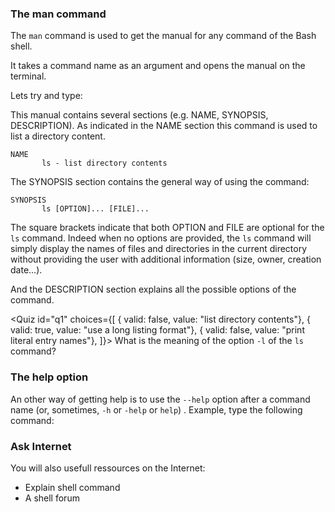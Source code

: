 <script>
import Quiz from "components/Quiz.svelte";
import Link from "components/Link.svelte";
import Execute from "components/Execute.svelte";
</script>

### The man command
The `man` command is used to get the manual for any command of the Bash shell.

It takes a command name as an argument and opens the manual on the terminal. 

Lets try and type:

<Execute command="man ls" />

This manual contains several sections (e.g. NAME, SYNOPSIS, DESCRIPTION). 
As indicated in the NAME section this command is used to list a directory content. 

```
NAME
       ls - list directory contents
```

The SYNOPSIS section contains the general way of using the command:

```
SYNOPSIS
       ls [OPTION]... [FILE]...
```

The square brackets indicate that both OPTION and FILE are optional for the `ls` command. 
Indeed when no options are provided, the `ls` command will simply display the names of files and directories in the current directory without providing the user with additional information (size, owner, creation date...). 

And the DESCRIPTION section explains all the possible options of the command.

<Quiz id="q1" choices={[
	{ valid: false, value: "list directory contents"},
	{ valid: true, value: "use a long listing format"},
	{ valid: false, value: "print literal entry names"},
]}>
	<span slot="prompt">
		What is the meaning of the option `-l` of the `ls` command?
	</span>
</Quiz>


### The help option
An other way of getting help is to use the `--help` option after a command name (or, sometimes, `-h` or `-help` or `help`) .
Example, type the following command:

<Execute command="ls --help" />

### Ask Internet

You will also usefull ressources on the Internet:
- <Link href="https://explainshell.com">Explain shell command</Link>
- <Link href="https://stackoverflow.com">A shell forum</Link>
